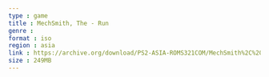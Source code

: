 ```yaml
---
type : game
title : MechSmith, The - Run
genre : 
format : iso
region : asia
link : https://archive.org/download/PS2-ASIA-ROMS321COM/MechSmith%2C%20The%20-%20Run%3DDim%20%28Japan%29.7z
size : 249MB
---
```

